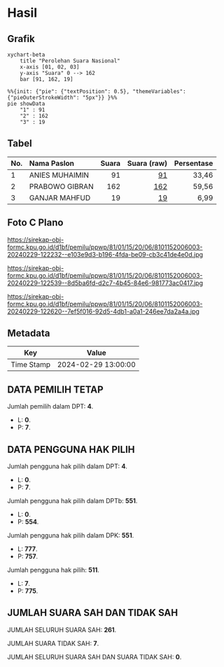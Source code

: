 # Hasil

## Grafik

```mermaid
xychart-beta
    title "Perolehan Suara Nasional"
    x-axis [01, 02, 03]
    y-axis "Suara" 0 --> 162
    bar [91, 162, 19]
```

```mermaid
%%{init: {"pie": {"textPosition": 0.5}, "themeVariables": {"pieOuterStrokeWidth": "5px"}} }%%
pie showData
    "1" : 91
    "2" : 162
    "3" : 19
```

## Tabel

| No. | Nama Paslon    | Suara | Suara (raw) | Persentase |
|:--- |:-------------- | -----:| -----------:| ----------:|
| 1   | ANIES MUHAIMIN | 91    | [91][p-1]   | 33,46      |
| 2   | PRABOWO GIBRAN | 162   | [162][p-2]  | 59,56      |
| 3   | GANJAR MAHFUD  | 19    | [19][p-3]   | 6,99       |


[p-1]: https://github.com/gigit-pemilu/pemilu-2024/blob/main/pilpres/hitung-suara/sub/81-maluku/sub/01-maluku-tengah/sub/15-leihitu/sub/2006-asilulu/sub/003-tps/sub/paslon-1.txt
[p-2]: https://github.com/gigit-pemilu/pemilu-2024/blob/main/pilpres/hitung-suara/sub/81-maluku/sub/01-maluku-tengah/sub/15-leihitu/sub/2006-asilulu/sub/003-tps/sub/paslon-2.txt
[p-3]: https://github.com/gigit-pemilu/pemilu-2024/blob/main/pilpres/hitung-suara/sub/81-maluku/sub/01-maluku-tengah/sub/15-leihitu/sub/2006-asilulu/sub/003-tps/sub/paslon-3.txt

## Foto C Plano

https://sirekap-obj-formc.kpu.go.id/d1bf/pemilu/ppwp/81/01/15/20/06/8101152006003-20240229-122232--e103e9d3-b196-4fda-be09-cb3c41de4e0d.jpg

https://sirekap-obj-formc.kpu.go.id/d1bf/pemilu/ppwp/81/01/15/20/06/8101152006003-20240229-122539--8d5ba6fd-d2c7-4b45-84e6-981773ac0417.jpg

https://sirekap-obj-formc.kpu.go.id/d1bf/pemilu/ppwp/81/01/15/20/06/8101152006003-20240229-122620--7ef5f016-92d5-4db1-a0a1-246ee7da2a4a.jpg


## Metadata

| Key        | Value               |
| ---------- | ------------------- |
| Time Stamp | 2024-02-29 13:00:00 |


## DATA PEMILIH TETAP

Jumlah pemilih dalam DPT: **4**.
 * L: **0**.
 * P: **7**.

## DATA PENGGUNA HAK PILIH

Jumlah pengguna hak pilih dalam DPT: **4**.
 * L: **0**.
 * P: **7**.

Jumlah pengguna hak pilih dalam DPTb: **551**.
 * L: **0**.
 * P: **554**.

Jumlah pengguna hak pilih dalam DPK: **551**.
 * L: **777**.
 * P: **757**.

Jumlah pengguna hak pilih: **511**.
 * L: **7**.
 * P: **775**.

## JUMLAH SUARA SAH DAN TIDAK SAH

JUMLAH SELURUH SUARA SAH: **261**.

JUMLAH SUARA TIDAK SAH: **7**.

JUMLAH SELURUH SUARA SAH DAN SUARA TIDAK SAH: **0**.



